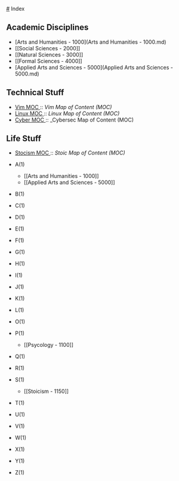 [#](#.md) Index


## Academic Disciplines
- [Arts and Humanities - 1000](Arts and  Humanities - 1000.md)
- [[Social Sciences - 2000]]
- [[Natural Sciences - 3000]]
- [[Formal Sciences - 4000]]
- [Applied Arts and Sciences - 5000](Applied Arts and Sciences - 5000.md)

 ## Technical Stuff

- [Vim MOC ](202208110032.md):: _Vim Map of Content (MOC)_
- [Linux MOC ](202208141811.md):: _Linux Map of Content (MOC)_
- [Cyber MOC ](202208141819.md):: _Cybersec Map of Content (MOC)

## Life Stuff

- [Stocism MOC ](202208110131.md):: _Stoic Map of Content (MOC)_


- A(1)
    * [[Arts and Humanities - 1000]]
    * [[Applied Arts and Sciences - 5000]]  
- B(1)
- C(1)
- D(1)
- E(1)
- F(1)
- G(1)
- H(1)
- I(1)
- J(1)
- K(1)
- L(1)
- O(1)
- P(1)
    * [[Psycology - 1100]]
- Q(1)
- R(1)
- S(1)
    * [[Stoicism - 1150]]
- T(1)
- U(1)
- V(1)
- W(1)
- X(1)
- Y(1)
- Z(1)







 









